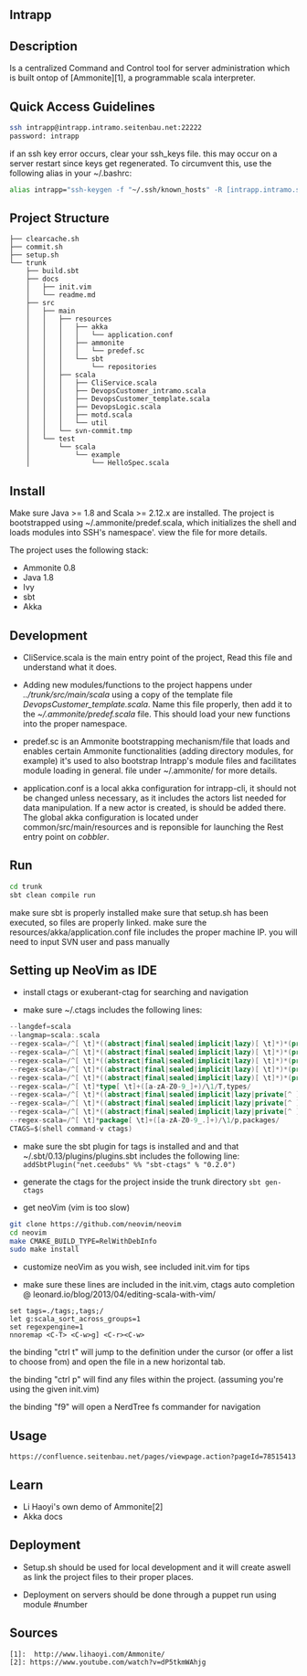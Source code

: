 ## Intrapp



## Description
Is a centralized Command and Control tool for server administration which is
built ontop of [Ammonite][1], a programmable scala interpreter.

## Quick Access Guidelines

```bash
ssh intrapp@intrapp.intramo.seitenbau.net:22222
password: intrapp
```

if an ssh key error occurs, clear your ssh_keys file.
this may occur on a server restart since keys get regenerated. To circumvent 
this, use the following alias in your ~/.bashrc:

```bash
alias intrapp="ssh-keygen -f "~/.ssh/known_hosts" -R [intrapp.intramo.seitenbau.net]:22222 &&  ssh intrapp@intrapp.intramo.seitenbau.net -p 22222"
```

## Project Structure
```
├── clearcache.sh
├── commit.sh
├── setup.sh
└── trunk
    ├── build.sbt
    ├── docs
    │   ├── init.vim
    │   └── readme.md
    ├── src
    │   ├── main
    │   │   ├── resources
    │   │   │   ├── akka
    │   │   │   │   └── application.conf
    │   │   │   ├── ammonite
    │   │   │   │   └── predef.sc
    │   │   │   └── sbt
    │   │   │       └── repositories
    │   │   ├── scala
    │   │   │   ├── CliService.scala
    │   │   │   ├── DevopsCustomer_intramo.scala
    │   │   │   ├── DevopsCustomer_template.scala
    │   │   │   ├── DevopsLogic.scala
    │   │   │   ├── motd.scala
    │   │   │   └── util
    │   │   └── svn-commit.tmp
    │   └── test
    │       └── scala
    │           └── example
    │               └── HelloSpec.scala
```

## Install

Make sure Java >= 1.8 and Scala >= 2.12.x are installed. The project is
bootstrapped using ~/.ammonite/predef.scala, which initializes the shell
and loads modules into SSH's namespace'. view the file for more details.

The project uses the following stack:
* Ammonite 0.8
* Java 1.8
* Ivy
* sbt
* Akka

## Development


* CliService.scala is the main entry point of the project, Read this file and
understand what it does.

* Adding new modules/functions to the project happens under *../trunk/src/main/scala*
using a copy of the template file *DevopsCustomer\_template.scala*. Name this
file properly, then add it to the *~/.ammonite/predef.scala* file. This should
load your new functions into the proper namespace.

* predef.sc is an Ammonite bootstrapping mechanism/file that loads and enables certain
Ammonite functionalities (adding directory modules, for example) it's used to also
bootstrap Intrapp's module files and facilitates module loading in general.
file under ~/.ammonite/ for more details.

* application.conf is a local akka configuration for intrapp-cli, it should not be changed unless
necessary, as it includes the actors list needed for data manipulation. If a new actor is created,
is should be added there. The global akka configuration is located under common/src/main/resources
and is reponsible for launching the Rest entry point on *cobbler*.

## Run

```bash
cd trunk
sbt clean compile run
```
make sure sbt is properly installed
make sure that setup.sh has been executed, so files are properly linked.
make sure the resources/akka/application.conf file includes the proper machine IP.
you will need to input SVN user and pass manually

## Setting up NeoVim as IDE

* install ctags or exuberant-ctag for searching and navigation

* make sure ~/.ctags includes the following lines:
```sbt
--langdef=scala
--langmap=scala:.scala
--regex-scala=/^[ \t]*((abstract|final|sealed|implicit|lazy)[ \t]*)*(private[^ ]*|protected)?[ \t]*class[ \t]+([a-zA-Z0-9_]+)/\4/c,classes/
--regex-scala=/^[ \t]*((abstract|final|sealed|implicit|lazy)[ \t]*)*(private[^ ]*|protected)?[ \t]*object[ \t]+([a-zA-Z0-9_]+)/\4/c,objects/
--regex-scala=/^[ \t]*((abstract|final|sealed|implicit|lazy)[ \t]*)*(private[^ ]*|protected)?[ \t]*((abstract|final|sealed|implicit|lazy)[ \t]*)*case class[ \t]+([a-zA-Z0-9_]+)/\6/c,case classes/
--regex-scala=/^[ \t]*((abstract|final|sealed|implicit|lazy)[ \t]*)*(private[^ ]*|protected)?[ \t]*case object[ \t]+([a-zA-Z0-9_]+)/\4/c,case objects/
--regex-scala=/^[ \t]*((abstract|final|sealed|implicit|lazy)[ \t]*)*(private[^ ]*|protected)?[ \t]*trait[ \t]+([a-zA-Z0-9_]+)/\4/t,traits/
--regex-scala=/^[ \t]*type[ \t]+([a-zA-Z0-9_]+)/\1/T,types/
--regex-scala=/^[ \t]*((abstract|final|sealed|implicit|lazy|private[^ ]*(\[[a-z]*\])*|protected)[ \t]*)*def[ \t]+([a-zA-Z0-9_]+)/\4/m,methods/
--regex-scala=/^[ \t]*((abstract|final|sealed|implicit|lazy|private[^ ]*|protected)[ \t]*)*val[ \t]+([a-zA-Z0-9_]+)/\3/l,constants/
--regex-scala=/^[ \t]*((abstract|final|sealed|implicit|lazy|private[^ ]*|protected)[ \t]*)*var[ \t]+([a-zA-Z0-9_]+)/\3/l,variables/
--regex-scala=/^[ \t]*package[ \t]+([a-zA-Z0-9_.]+)/\1/p,packages/
CTAGS=$(shell command-v ctags)
```

* make sure the sbt plugin for tags is installed and and that ~/.sbt/0.13/plugins/plugins.sbt includes the following line:
` addSbtPlugin("net.ceedubs" %% "sbt-ctags" % "0.2.0")`

* generate the ctags for the project inside the trunk directory
`sbt gen-ctags`

- get neoVim (vim is too slow)

```bash
git clone https://github.com/neovim/neovim
cd neovim
make CMAKE_BUILD_TYPE=RelWithDebInfo
sudo make install
```

- customize neoVim as you wish, see included init.vim for tips

- make sure these lines are included in the init.vim, ctags auto completion @ leonard.io/blog/2013/04/editing-scala-with-vim/

```vim
set tags=./tags;,tags;/
let g:scala_sort_across_groups=1
set regexpengine=1
nnoremap <C-T> <C-w>g] <C-r><C-w>
```
the binding "ctrl t" will jump to the definition under the cursor (or offer a list to choose from)
and open the file in a new horizontal tab.

the binding "ctrl p" will find any files within the project. (assuming you're using the given init.vim)

the binding "f9" will open a NerdTree fs commander for navigation

## Usage

```
https://confluence.seitenbau.net/pages/viewpage.action?pageId=78515413
```

## Learn

* Li Haoyi's own demo of Ammonite[2]
* Akka docs


## Deployment

* Setup.sh should be used for local development and it will create aswell
as link the project files to their proper places.

* Deployment on servers should be done through a puppet run using module #number

## Sources

    [1]:  http://www.lihaoyi.com/Ammonite/
    [2]: https://www.youtube.com/watch?v=dP5tkmWAhjg

